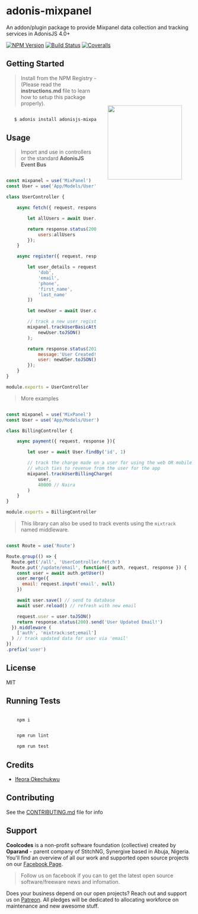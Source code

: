 # adonis-mixpanel

An addon/plugin package to provide Mixpanel data collection and tracking services in AdonisJS 4.0+

[![NPM Version][npm-image]][npm-url]
[![Build Status][travis-image]][travis-url]
[![Coveralls][coveralls-image]][coveralls-url]

<img src="http://res.cloudinary.com/adonisjs/image/upload/q_100/v1497112678/adonis-purple_pzkmzt.svg" width="200px" align="right" hspace="30px" vspace="140px">

## Getting Started

>Install from the NPM Registry - (Please read the **instructions.md** file to learn how to setup this package properly).

```bash

   $ adonis install adonisjs-mixpanel

```

## Usage

>Import and use in controllers or the standard **AdonisJS Event Bus**

```js

const mixpanel = use('MixPanel')
const User = use('App/Models/User')

class UserController {

    async fetch({ request, response }){

        let allUsers = await User.all()

        return response.status(200).json({
            users:allUsers
        });
    }

    async register({ request, response }) {

        let user_details = request.only([
            'dob',
            'email',
            'phone',
            'first_name',
            'last_name'
        ])

        let newUser = await User.create(user_details)

        // track a new user registered to the web OR mobile app
        mixpanel.trackUserBasicAttributes(
            newUser.toJSON()
        );

        return response.status(201).json({
            message:'User Created!',
            user: newUSer.toJSON()
        });
    }
}

module.exports = UserController

```

>More examples

```js

const mixpanel = use('MixPanel')
const User = use('App/Models/User')

class BillingController {

    async payment({ request, response }){

        let user = await User.findBy('id', 1)

        // track the charge made on a user for using the web OR mobile app
        // which ties to revenue from the user for the app
        mixpanel.trackUserBillingCharge(
            user,
            40000 // Naira
        )
    }
}

module.exports = BillingController

```

>This library can also be used to track events using the `mixtrack` named middleware.

```js

const Route = use('Route')

Route.group(() => {
  Route.get('/all', 'UserController.fetch')
  Route.put('/update/email', function({ auth, request, response }) {
    const user = await auth.getUser()
    user.merge({
      email: request.input('email', null)
    })

    await user.save() // send to database
    await user.reload() // refresh with new email

    request.user = user.toJSON()
    return response.status(200).send('User Updated Email!')
  }).middleware (
    ['auth', 'mixtrack:set;email']
  ) // track updated data for user via 'email'
})
.prefix('user')

```

## License

MIT

## Running Tests
```bash

    npm i

```

```bash

    npm run lint

    npm run test

```

## Credits

- [Ifeora Okechukwu](https://twitter.com/isocroft)
    
## Contributing

See the [CONTRIBUTING.md](https://github.com/stitchng/adonis-mixpanel/blob/master/CONTRIBUTING.md) file for info

[npm-image]: https://img.shields.io/npm/v/adonisjs-mixpanel.svg?style=flat-square
[npm-url]: https://npmjs.org/package/adonisjs-mixpanel

[travis-image]: https://img.shields.io/travis/stitchng/adonis-mixpanel/master.svg?style=flat-square
[travis-url]: https://travis-ci.org/stitchng/adonis-mixpanel

[coveralls-image]: https://img.shields.io/coveralls/stitchng/adonis-mixpanel/master.svg?style=flat-square

[coveralls-url]: https://coveralls.io/github/stitchng/adonis-mixpanel

## Support 

**Coolcodes** is a non-profit software foundation (collective) created by **Oparand** - parent company of StitchNG, Synergixe based in Abuja, Nigeria. You'll find an overview of all our work and supported open source projects on our [Facebook Page](https://www.facebook.com/coolcodes/).

>Follow us on facebook if you can to get the latest open source software/freeware news and infomation.

Does your business depend on our open projects? Reach out and support us on [Patreon](https://www.patreon.com/coolcodes/). All pledges will be dedicated to allocating workforce on maintenance and new awesome stuff.

